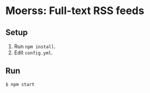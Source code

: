 # Moerss: Full-text RSS feeds


## Setup

1. Run `npm install`.
2. Edit `config.yml`.


## Run

```bash
$ npm start
```
